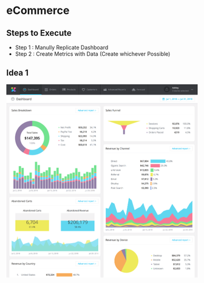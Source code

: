 # eCommerce

## Steps to Execute
- Step 1 : Manully Replicate Dashboard
- Step 2 : Create Metrics with Data (Create whichever Possible)

## Idea 1
![test](./Step1/eCommerce_Dashboard1.png)
